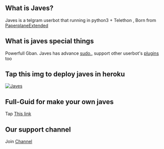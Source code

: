 
## What is Javes?
Javes is a telgram userbot that running in python3 + Telethon ,  Born from <a href="https://github.com/AvinashReddy3108/PaperplaneExtended">PaperplaneExtended</a> 

## What is javes special things
Powerfull Gban. 
Javes has advance <a href="https://t.me/javes05/116">sudo.</a>, support other  userbot's <a href="https://t.me/javes05/119">plugins</a> too


## Tap this img to deploy javes in heroku
<a href="https://dashboard.heroku.com/new?button-url=https%3A%2F%2Fgithub.com%2Frekcah-pavi%2Fjaves&template=https%3A%2F%2Fgithub.com%2DarkGod143%2Fjaves"> <img src="https://www.herokucdn.com/deploy/button.svg" alt="Javes" /></a></p>


## Full-Guid for make your own javes
Tap <a href="https://t.me/javes05/24">This link</a> 



## Our support channel
Join <a href="https://t.me/javes05">Channel







